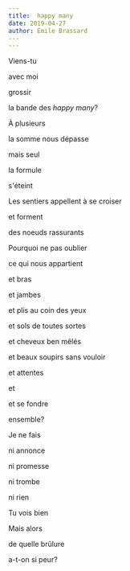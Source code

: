 ```yaml
---
title:  happy many
date: 2019-04-27
author: Émile Brassard
​---
---
```


Viens-tu

avec moi

grossir

la bande des *happy many*?

À plusieurs

la somme nous dépasse

mais seul

la formule

s'éteint

Les sentiers appellent à se croiser

et forment

des noeuds rassurants

Pourquoi ne pas oublier 

ce qui nous appartient

et bras

et jambes

et plis au coin des yeux

et sols de toutes sortes

et cheveux ben mêlés

et beaux soupirs sans vouloir

et attentes

et 

et se fondre

ensemble?

Je ne fais 

ni annonce

ni promesse

ni trombe

ni rien

Tu vois bien

Mais alors

de quelle brûlure

a-t-on si peur?